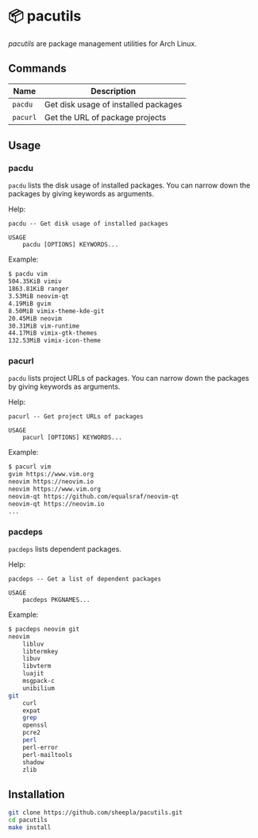 # 📦 pacutils

*pacutils* are package management utilities for Arch Linux.

## Commands

|Name|Description|
|--|--|
|`pacdu`|Get disk usage of installed packages|
|`pacurl`|Get the URL of package projects|

## Usage

### pacdu

`pacdu` lists the disk usage of installed packages. You can narrow down the packages by giving keywords as arguments.

Help:

```
pacdu -- Get disk usage of installed packages

USAGE
    pacdu [OPTIONS] KEYWORDS...
```

Example:

```bash
$ pacdu vim
504.35KiB vimiv
1863.81KiB ranger
3.53MiB neovim-qt
4.19MiB gvim
8.50MiB vimix-theme-kde-git
20.45MiB neovim
30.31MiB vim-runtime
44.17MiB vimix-gtk-themes
132.53MiB vimix-icon-theme
```

### pacurl

`pacdu` lists project URLs of packages. You can narrow down the packages by giving keywords as arguments.

Help:
```
pacurl -- Get project URLs of packages

USAGE
    pacurl [OPTIONS] KEYWORDS...
```

Example:
```bash
$ pacurl vim
gvim https://www.vim.org
neovim https://neovim.io
neovim https://www.vim.org
neovim-qt https://github.com/equalsraf/neovim-qt
neovim-qt https://neovim.io
...
```

### pacdeps

`pacdeps` lists dependent packages.

Help:
```
pacdeps -- Get a list of dependent packages

USAGE
    pacdeps PKGNAMES...
```

Example:

```bash
$ pacdeps neovim git
neovim
	libluv
	libtermkey
	libuv
	libvterm
	luajit
	msgpack-c
	unibilium
git
	curl
	expat
	grep
	openssl
	pcre2
	perl
	perl-error
	perl-mailtools
	shadow
	zlib
```

## Installation

```bash
git clone https://github.com/sheepla/pacutils.git
cd pacutils
make install
```
